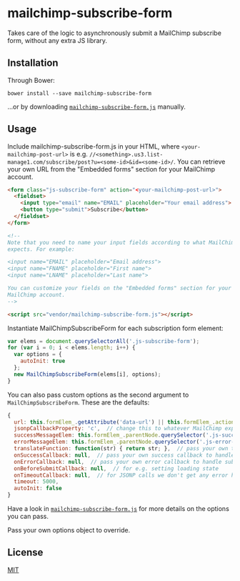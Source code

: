 # mailchimp-subscribe-form

Takes care of the logic to asynchronously submit a MailChimp subscribe form,
without any extra JS library.

## Installation

Through Bower:

```shell
bower install --save mailchimp-subscribe-form
```

…or by downloading [`mailchimp-subscribe-form.js`](mailchimp-subscribe-form.js) manually.

## Usage

Include mailchimp-subscribe-form.js in your HTML, where
`<your-mailchimp-post-url>` is e.g.
`//<something>.us3.list-manage1.com/subscribe/post?u=<some-id>&id=<some-id>/`.
You can retrieve your own URL from the "Embedded forms" section for your
MailChimp account.

```html
<form class="js-subscribe-form" action="<your-mailchimp-post-url>">
  <fieldset>
    <input type="email" name="EMAIL" placeholder="Your email address">
    <button type="submit">Subscribe</button>
  </fieldset>
</form>

<!--
Note that you need to name your input fields according to what MailChimp
expects. For example:

<input name="EMAIL" placeholder="Email address">
<input name="FNAME" placeholder="First name">
<input name="LNAME" placeholder="Last name">

You can customize your fields on the "Embedded forms" section for your
MailChimp account.
-->

<script src="vendor/mailchimp-subscribe-form.js"></script>
```

Instantiate MailChimpSubscribeForm for each subscription form element:

```javascript
var elems = document.querySelectorAll('.js-subscribe-form');
for (var i = 0; i < elems.length; i++) {
  var options = {
    autoInit: true
  };
  new MailChimpSubscribeForm(elems[i], options);
}
```

You can also pass custom options as the second argument to
`MailChimpSubscribeForm`. These are the defaults:

```javascript
{
  url: this.formElem_.getAttribute('data-url') || this.formElem_.action,
  jsonpCallbackProperty: 'c',  // change this to whatever MailChimp expects
  successMessageElem: this.formElem_.parentNode.querySelector('.js-success-message'),
  errorMessageElem: this.formElem_.parentNode.querySelector('.js-error-message'),
  translateFunction: function(str) { return str; },  // pass your own translate function if you want translations
  onSuccessCallback: null,  // pass your own success callback to handle successful submits yourself
  onErrorCallback: null,  // pass your own error callback to handle submit errors yourself
  onBeforeSubmitCallback: null,  // for e.g. setting loading state
  onTimeoutCallback: null,  // for JSONP calls we don't get any error handling, so you can use this as "fallback"
  timeout: 5000,
  autoInit: false
}
```

Have a look in [`mailchimp-subscribe-form.js`](mailchimp-subscribe-form.js) for more details on the options you can pass.

Pass your own options object to override.

## License
[MIT](http://eriklindebratt.mit-license.org/)
